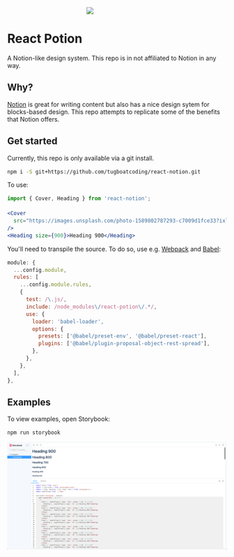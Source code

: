 <div style="display: flex; justify-content: center;"">
  <img src="https://raw.githubusercontent.com/tugboatcoding/react-potion/master/logo.png" width="140px" />
</div>

# React Potion

A Notion-like design system. This repo is in not affiliated to Notion in any way.

## Why?

[Notion](http://notion.so/) is great for writing content but also has a nice design sytem for blocks-based design. This repo attempts to replicate some of the benefits that Notion offers.

## Get started

Currently, this repo is only available via a git install.

```bash
npm i -S git+https://github.com/tugboatcoding/react-notion.git
```

To use:

```jsx
import { Cover, Heading } from 'react-notion';

<Cover
  src="https://images.unsplash.com/photo-1589802787293-c7009d1fce33?ixlib=rb-1.2.1&auto=format&fit=crop&w=1350&q=80"
/>
<Heading size={900}>Heading 900</Heading>
```

You'll need to transpile the source. To do so, use e.g. [Webpack](https://webpack.js.org/) and [Babel](https://babeljs.io/):

```js
module: {
  ...config.module,
  rules: [
    ...config.module.rules,
    {
      test: /\.js/,
      include: /node_modules\/react-potion\/.*/,
      use: {
        loader: 'babel-loader',
        options: {
          presets: ['@babel/preset-env', '@babel/preset-react'],
          plugins: ['@babel/plugin-proposal-object-rest-spread'],
        },
      },
    },
  ],
},
```

## Examples

To view examples, open Storybook:

```
npm run storybook
```

![Storybook](https://raw.githubusercontent.com/tugboatcoding/react-design-system-adapters/master/screenshots/storybook.png)
